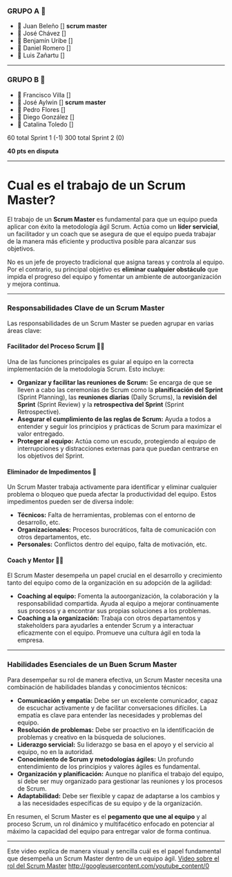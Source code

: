 
### GRUPO A 🔵
* 🔵 Juan Beleño \[]      **scrum master**
* 🔵 José Chávez \[]      
* 🔵 Benjamín Uribe \[]     
* 🔵 Daniel Romero \[]      
* 🔵 Luis Zañartu \[]      

---

### GRUPO B 🔴
* 🔴 Francisco Villa \[]    
* 🔴 José Aylwin \[]       **scrum master**
* 🔴 Pedro Flores \[]
* 🔴 Diego González \[]     
* 🔴 Catalina Toledo \[]


60 total Sprint 1 (-1)
300 total Sprint 2 (0)

**40 pts en disputa** 

---

# Cual es el trabajo de un Scrum Master?

El trabajo de un **Scrum Master** es fundamental para que un equipo pueda aplicar con éxito la metodología ágil Scrum. Actúa como un **líder servicial**, un facilitador y un coach que se asegura de que el equipo pueda trabajar de la manera más eficiente y productiva posible para alcanzar sus objetivos.

No es un jefe de proyecto tradicional que asigna tareas y controla al equipo. Por el contrario, su principal objetivo es **eliminar cualquier obstáculo** que impida el progreso del equipo y fomentar un ambiente de autoorganización y mejora continua.

---

### **Responsabilidades Clave de un Scrum Master**

Las responsabilidades de un Scrum Master se pueden agrupar en varias áreas clave:

#### **Facilitador del Proceso Scrum** 🙋‍♂️
Una de las funciones principales es guiar al equipo en la correcta implementación de la metodología Scrum. Esto incluye:

* **Organizar y facilitar las reuniones de Scrum:** Se encarga de que se lleven a cabo las ceremonias de Scrum como la **planificación del Sprint** (Sprint Planning), las **reuniones diarias** (Daily Scrums), la **revisión del Sprint** (Sprint Review) y la **retrospectiva del Sprint** (Sprint Retrospective).
* **Asegurar el cumplimiento de las reglas de Scrum:** Ayuda a todos a entender y seguir los principios y prácticas de Scrum para maximizar el valor entregado.
* **Proteger al equipo:** Actúa como un escudo, protegiendo al equipo de interrupciones y distracciones externas para que puedan centrarse en los objetivos del Sprint.

#### **Eliminador de Impedimentos** 🚧
Un Scrum Master trabaja activamente para identificar y eliminar cualquier problema o bloqueo que pueda afectar la productividad del equipo. Estos impedimentos pueden ser de diversa índole:

* **Técnicos:** Falta de herramientas, problemas con el entorno de desarrollo, etc.
* **Organizacionales:** Procesos burocráticos, falta de comunicación con otros departamentos, etc.
* **Personales:** Conflictos dentro del equipo, falta de motivación, etc.

#### **Coach y Mentor** 👨‍🏫
El Scrum Master desempeña un papel crucial en el desarrollo y crecimiento tanto del equipo como de la organización en su adopción de la agilidad:

* **Coaching al equipo:** Fomenta la autoorganización, la colaboración y la responsabilidad compartida. Ayuda al equipo a mejorar continuamente sus procesos y a encontrar sus propias soluciones a los problemas.
* **Coaching a la organización:** Trabaja con otros departamentos y stakeholders para ayudarles a entender Scrum y a interactuar eficazmente con el equipo. Promueve una cultura ágil en toda la empresa.

---

### **Habilidades Esenciales de un Buen Scrum Master**

Para desempeñar su rol de manera efectiva, un Scrum Master necesita una combinación de habilidades blandas y conocimientos técnicos:

* **Comunicación y empatía:** Debe ser un excelente comunicador, capaz de escuchar activamente y de facilitar conversaciones difíciles. La empatía es clave para entender las necesidades y problemas del equipo.
* **Resolución de problemas:** Debe ser proactivo en la identificación de problemas y creativo en la búsqueda de soluciones.
* **Liderazgo servicial:** Su liderazgo se basa en el apoyo y el servicio al equipo, no en la autoridad.
* **Conocimiento de Scrum y metodologías ágiles:** Un profundo entendimiento de los principios y valores ágiles es fundamental.
* **Organización y planificación:** Aunque no planifica el trabajo del equipo, sí debe ser muy organizado para gestionar las reuniones y los procesos de Scrum.
* **Adaptabilidad:** Debe ser flexible y capaz de adaptarse a los cambios y a las necesidades específicas de su equipo y de la organización.



En resumen, el Scrum Master es el **pegamento que une al equipo** y al proceso Scrum, un rol dinámico y multifacético enfocado en potenciar al máximo la capacidad del equipo para entregar valor de forma continua.

***

Este video explica de manera visual y sencilla cuál es el papel fundamental que desempeña un Scrum Master dentro de un equipo ágil.
[Video sobre el rol del Scrum Master](https://www.youtube.com/watch?v=EOhBWhTmwPE)
http://googleusercontent.com/youtube_content/0